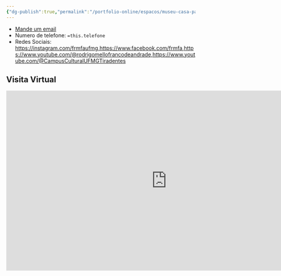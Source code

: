 ```yaml
---
{"dg-publish":true,"permalink":"/portfolio-online/espacos/museu-casa-padre-toledo/","tags":["💼/📍"],"created":"2024-02-14T12:36:18.872-03:00","updated":"2024-02-05T17:53:41.754-03:00"}
---
```



- [Mande um email](mailto:`=this.email`)
- Numero de telefone: `=this.telefone`
- Redes Sociais:
	 https://instagram.com/frmfaufmg,https://www.facebook.com/frmfa,https://www.youtube.com/@rodrigomellofrancodeandrade,https://www.youtube.com/@CampusCulturalUFMGTiradentes

## Visita Virtual

<iframe src="https://my.matterport.com/show/?m=aLajJVVoDkz" width="853" height="480" frameborder="0" allowfullscreen="allowfullscreen"></iframe>


